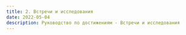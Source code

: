 ```yaml
---
title: 2. Встречи и исследования
date: 2022-05-04    
description: Руководство по достижениям - Встречи и исследования     
---
```

